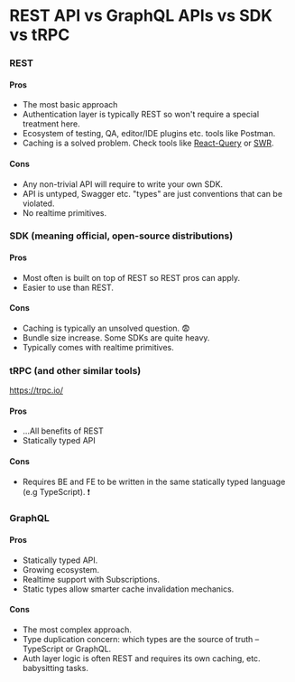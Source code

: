 # REST API vs GraphQL APIs vs SDK vs tRPC

### REST 

#### Pros

- The most basic approach
- Authentication layer is typically REST so won't require a special treatment here.
- Ecosystem of testing, QA, editor/IDE plugins etc. tools like Postman.
- Caching is a solved problem. Check tools like [React-Query](https://tanstack.com/query/v3/) or [SWR](https://swr.vercel.app/).

#### Cons

- Any non-trivial API will require to write your own SDK.
- API is untyped, Swagger etc. "types" are just conventions that can be violated.
- No realtime primitives. 

### SDK (meaning official, open-source distributions) 

#### Pros

- Most often is built on top of REST so REST pros can apply.
- Easier to use than REST.

#### Cons

- Caching is typically an unsolved question. :fearful:
- Bundle size increase. Some SDKs are quite heavy.
- Typically comes with realtime primitives.

### tRPC (and other similar tools)

https://trpc.io/
 
#### Pros

- ...All benefits of REST
- Statically typed API

#### Cons

- Requires BE and FE to be written in the same statically typed language (e.g TypeScript). :exclamation:

### GraphQL

#### Pros

- Statically typed API.
- Growing ecosystem.
- Realtime support with Subscriptions.
- Static types allow smarter cache invalidation mechanics.

#### Cons

- The most complex approach.
- Type duplication concern: which types are the source of truth – TypeScript or GraphQL.
- Auth layer logic is often REST and requires its own caching, etc. babysitting tasks.
